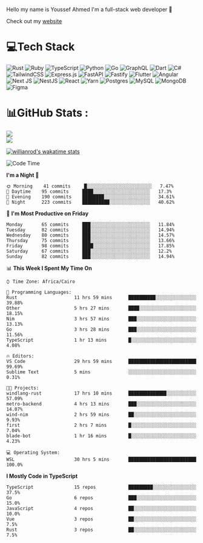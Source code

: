 Hello my name is Youssef Ahmed I'm a full-stack web developer 👋

Check out my [website](https://youssefahmed.vercel.app)
 
# 💻Tech Stack

![Rust](https://img.shields.io/badge/rust-%23000000.svg?style=for-the-badge&logo=rust&logoColor=white) ![Ruby](https://img.shields.io/badge/ruby-%23CC342D.svg?style=for-the-badge&logo=ruby&logoColor=white) ![TypeScript](https://img.shields.io/badge/typescript-%23007ACC.svg?style=for-the-badge&logo=typescript&logoColor=white) ![Python](https://img.shields.io/badge/python-3670A0?style=for-the-badge&logo=python&logoColor=ffdd54) ![Go](https://img.shields.io/badge/go-%2300ADD8.svg?style=for-the-badge&logo=go&logoColor=white) ![GraphQL](https://img.shields.io/badge/-GraphQL-E10098?style=for-the-badge&logo=graphql&logoColor=white) ![Dart](https://img.shields.io/badge/dart-%230175C2.svg?style=for-the-badge&logo=dart&logoColor=white) ![C#](https://img.shields.io/badge/c%23-%23239120.svg?style=for-the-badge&logo=c-sharp&logoColor=white) ![TailwindCSS](https://img.shields.io/badge/tailwindcss-%2338B2AC.svg?style=for-the-badge&logo=tailwind-css&logoColor=white) ![Express.js](https://img.shields.io/badge/express.js-%23404d59.svg?style=for-the-badge&logo=express&logoColor=%2361DAFB) ![FastAPI](https://img.shields.io/badge/FastAPI-005571?style=for-the-badge&logo=fastapi) ![Fastify](https://img.shields.io/badge/fastify-%23000000.svg?style=for-the-badge&logo=fastify&logoColor=white) ![Flutter](https://img.shields.io/badge/Flutter-%2302569B.svg?style=for-the-badge&logo=Flutter&logoColor=white) ![Angular](https://img.shields.io/badge/angular-%23DD0031.svg?style=for-the-badge&logo=angular&logoColor=white) ![Next JS](https://img.shields.io/badge/Next-black?style=for-the-badge&logo=next.js&logoColor=white) ![NestJS](https://img.shields.io/badge/nestjs-%23E0234E.svg?style=for-the-badge&logo=nestjs&logoColor=white) ![React](https://img.shields.io/badge/react-%2320232a.svg?style=for-the-badge&logo=react&logoColor=%2361DAFB) ![Yarn](https://img.shields.io/badge/yarn-%232C8EBB.svg?style=for-the-badge&logo=yarn&logoColor=white) ![Postgres](https://img.shields.io/badge/postgres-%23316192.svg?style=for-the-badge&logo=postgresql&logoColor=white) ![MySQL](https://img.shields.io/badge/mysql-%2300f.svg?style=for-the-badge&logo=mysql&logoColor=white) ![MongoDB](https://img.shields.io/badge/MongoDB-%234ea94b.svg?style=for-the-badge&logo=mongodb&logoColor=white)     ![Figma](https://img.shields.io/badge/figma-%23F24E1E.svg?style=for-the-badge&logo=figma&logoColor=white)

# 📊GitHub Stats :

![](https://github-readme-stats.vercel.app/api?username=joetifa2003&theme=tokyonight&hide_border=false&include_all_commits=false&count_private=false)<br/>
![](https://github-readme-streak-stats.herokuapp.com/?user=joetifa2003&theme=tokyonight&hide_border=false)<br/>

[![willianrod's wakatime stats](https://github-readme-stats.vercel.app/api/wakatime?username=joetifa2003&layout=compact)](https://github.com/anuraghazra/github-readme-stats)
<!--START_SECTION:waka-->
![Code Time](http://img.shields.io/badge/Code%20Time-720%20hrs%201%20min-blue)

**I'm a Night 🦉** 

```text
🌞 Morning    41 commits     █░░░░░░░░░░░░░░░░░░░░░░░░   7.47% 
🌆 Daytime    95 commits     ████░░░░░░░░░░░░░░░░░░░░░   17.3% 
🌃 Evening    190 commits    ████████░░░░░░░░░░░░░░░░░   34.61% 
🌙 Night      223 commits    ██████████░░░░░░░░░░░░░░░   40.62%

```
📅 **I'm Most Productive on Friday** 

```text
Monday       65 commits     ███░░░░░░░░░░░░░░░░░░░░░░   11.84% 
Tuesday      82 commits     ███░░░░░░░░░░░░░░░░░░░░░░   14.94% 
Wednesday    80 commits     ███░░░░░░░░░░░░░░░░░░░░░░   14.57% 
Thursday     75 commits     ███░░░░░░░░░░░░░░░░░░░░░░   13.66% 
Friday       98 commits     ████░░░░░░░░░░░░░░░░░░░░░   17.85% 
Saturday     67 commits     ███░░░░░░░░░░░░░░░░░░░░░░   12.2% 
Sunday       82 commits     ███░░░░░░░░░░░░░░░░░░░░░░   14.94%

```


📊 **This Week I Spent My Time On** 

```text
⌚︎ Time Zone: Africa/Cairo

💬 Programming Languages: 
Rust                     11 hrs 59 mins      ██████████░░░░░░░░░░░░░░░   39.88% 
Other                    5 hrs 27 mins       ████░░░░░░░░░░░░░░░░░░░░░   18.15% 
Nim                      3 hrs 57 mins       ███░░░░░░░░░░░░░░░░░░░░░░   13.13% 
Go                       3 hrs 28 mins       ███░░░░░░░░░░░░░░░░░░░░░░   11.56% 
TypeScript               1 hr 13 mins        █░░░░░░░░░░░░░░░░░░░░░░░░   4.08%

🔥 Editors: 
VS Code                  29 hrs 59 mins      █████████████████████████   99.69% 
Sublime Text             5 mins              ░░░░░░░░░░░░░░░░░░░░░░░░░   0.31%

🐱‍💻 Projects: 
windlang-rust            17 hrs 10 mins      ██████████████░░░░░░░░░░░   57.09% 
metro-backend            4 hrs 13 mins       ███░░░░░░░░░░░░░░░░░░░░░░   14.07% 
wind-nim                 2 hrs 59 mins       ██░░░░░░░░░░░░░░░░░░░░░░░   9.93% 
first                    2 hrs 7 mins        █░░░░░░░░░░░░░░░░░░░░░░░░   7.04% 
blade-bot                1 hr 16 mins        █░░░░░░░░░░░░░░░░░░░░░░░░   4.23%

💻 Operating System: 
WSL                      30 hrs 5 mins       █████████████████████████   100.0%

```

**I Mostly Code in TypeScript** 

```text
TypeScript               15 repos            █████████░░░░░░░░░░░░░░░░   37.5% 
Go                       6 repos             ███░░░░░░░░░░░░░░░░░░░░░░   15.0% 
JavaScript               4 repos             ██░░░░░░░░░░░░░░░░░░░░░░░   10.0% 
Vue                      3 repos             ██░░░░░░░░░░░░░░░░░░░░░░░   7.5% 
Rust                     3 repos             ██░░░░░░░░░░░░░░░░░░░░░░░   7.5%

```



<!--END_SECTION:waka-->
